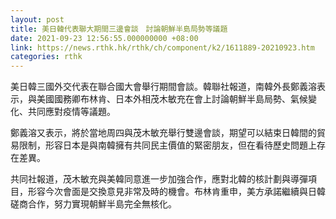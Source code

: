 ```yaml
---
layout: post
title: 美日韓代表聯大期間三邊會談　討論朝鮮半島局勢等議題
date: 2021-09-23 12:56:55.000000000 +08:00
link: https://news.rthk.hk/rthk/ch/component/k2/1611889-20210923.htm
categories: rthk
---
```


美日韓三國外交代表在聯合國大會舉行期間會談。韓聯社報道，南韓外長鄭義溶表示，與美國國務卿布林肯、日本外相茂木敏充在會上討論朝鮮半島局勢、氣候變化、共同應對疫情等議題。

鄭義溶又表示，將於當地周四與茂木敏充舉行雙邊會談，期望可以結束日韓間的貿易限制，形容日本是與南韓擁有共同民主價值的緊密朋友，但在看待歷史問題上存在差異。

共同社報道，茂木敏充與美韓同意進一步加強合作，應對北韓的核計劃與導彈項目，形容今次會面是交換意見非常及時的機會。布林肯重申，美方承諾繼續與日韓磋商合作，努力實現朝鮮半島完全無核化。
